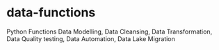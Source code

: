 # data-functions
Python Functions 
Data Modelling, Data Cleansing, Data Transformation, Data Quality testing, Data Automation, Data Lake Migration
